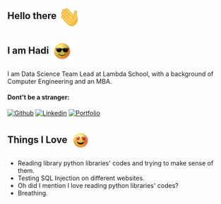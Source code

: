 ## Hello there&nbsp;<img align="center" src="https://raw.githubusercontent.com/hadi-M/Hadi-M/master/resources/Wave.gif" width="50px">
## I am Hadi&nbsp;<img align="center" src="resources/Sunglasses.gif" width="50px">

I am Data Science Team Lead at Lambda School, with a background of Computer Engineering and an MBA.

#### Dont't be a stranger:
[![Github](https://img.shields.io/badge/-Github-000?style=flat&logo=Github&logoColor=white)](https://github.com/Hadi-M)
[![Linkedin](https://img.shields.io/badge/-LinkedIn-blue?style=flat&logo=Linkedin&logoColor=white)](https://www.linkedin.com/in/hadi-modares/)
[![Portfolio](https://img.shields.io/badge/-Portfolio-brightgreen?style=flat&logoColor=white)](https://www.linkedin.com/in/hadi-modares/)




## Things I Love&nbsp;<img align="center" src="resources/HeartEyes.gif" width="50px">
- Reading library python libraries' codes and trying to make sense of them.
- Testing SQL Injection on different websites.
- Oh did I mention I love reading python libraries' codes?
- Breathing.


<!--
**hadi-M/Hadi-M** is a ✨ _special_ ✨ repository because its `README.md` (this file) appears on your GitHub profile.

Here are some ideas to get you started:

- 🔭 I’m currently working on ...
- 🌱 I’m currently learning ...
- 👯 I’m looking to collaborate on ...
- 🤔 I’m looking for help with ...
- 💬 Ask me about ...
- 📫 How to reach me: ...
- 😄 Pronouns: ...
- ⚡ Fun fact: ...
-->
